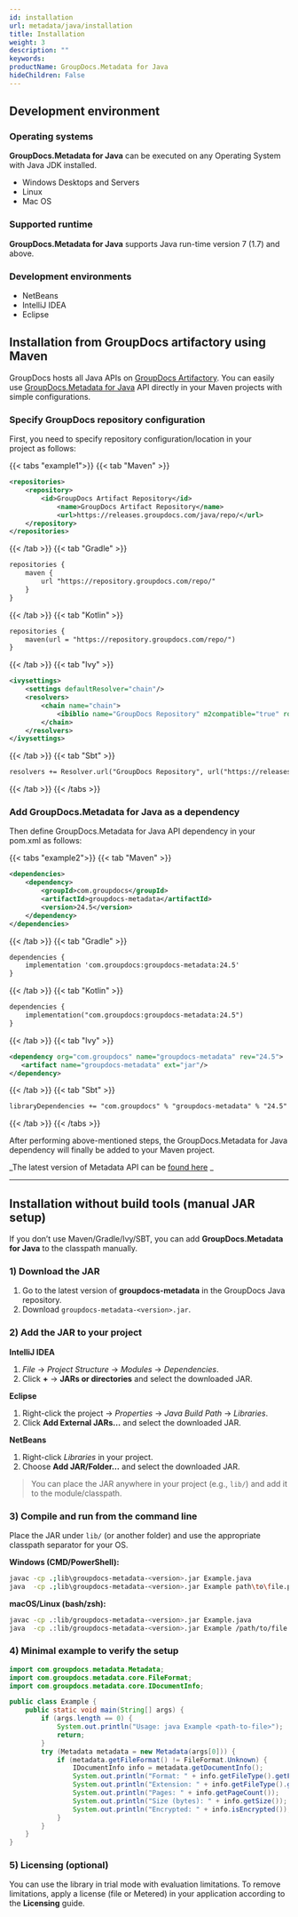 ```yaml
---
id: installation
url: metadata/java/installation
title: Installation
weight: 3
description: ""
keywords:
productName: GroupDocs.Metadata for Java
hideChildren: False
---
```

## Development environment

### Operating systems

**GroupDocs.Metadata for Java** can be executed on any Operating System with Java JDK installed.

*   Windows Desktops and Servers
*   Linux
*   Mac OS

### Supported runtime

**GroupDocs.Metadata for Java** supports Java run-time version 7 (1.7) and above.

### Development environments

*   NetBeans
*   IntelliJ IDEA
*   Eclipse

## Installation from GroupDocs artifactory using Maven

GroupDocs hosts all Java APIs on [GroupDocs Artifactory](https://releases.groupdocs.com/java/repo/). You can easily use [GroupDocs.Metadata for Java](https://releases.groupdocs.com/java/repo/com/groupdocs/groupdocs-metadata/) API directly in your Maven projects with simple configurations.

### Specify GroupDocs repository configuration

First, you need to specify repository configuration/location in your project as follows:

{{< tabs "example1">}}
{{< tab "Maven" >}}
```xml
<repositories>
	<repository>
		<id>GroupDocs Artifact Repository</id>
        	<name>GroupDocs Artifact Repository</name>
        	<url>https://releases.groupdocs.com/java/repo/</url>
	</repository>
</repositories>
```
{{< /tab >}}
{{< tab "Gradle" >}}
```xml
repositories {
    maven {
        url "https://repository.groupdocs.com/repo/"
    }
}
```
{{< /tab >}}
{{< tab "Kotlin" >}}
```xml
repositories {
    maven(url = "https://repository.groupdocs.com/repo/")
}
```
{{< /tab >}}
{{< tab "Ivy" >}}
```xml
<ivysettings>
    <settings defaultResolver="chain"/>
    <resolvers>
        <chain name="chain">
            <ibiblio name="GroupDocs Repository" m2compatible="true" root="https://releases.groupdocs.com/java/repo/"/>
        </chain>
    </resolvers>
</ivysettings>
```
{{< /tab >}}
{{< tab "Sbt" >}}
```xml
resolvers += Resolver.url("GroupDocs Repository", url("https://releases.groupdocs.com/java/repo/"))
```
{{< /tab >}}
{{< /tabs >}}

### Add GroupDocs.Metadata for Java as a dependency

Then define GroupDocs.Metadata for Java API dependency in your pom.xml as follows:

{{< tabs "example2">}}
{{< tab "Maven" >}}
```xml
<dependencies>
    <dependency>
        <groupId>com.groupdocs</groupId>
        <artifactId>groupdocs-metadata</artifactId>
        <version>24.5</version>
    </dependency>
</dependencies>
```
{{< /tab >}}
{{< tab "Gradle" >}}
```xml
dependencies {
    implementation 'com.groupdocs:groupdocs-metadata:24.5'
}
```
{{< /tab >}}
{{< tab "Kotlin" >}}
```xml
dependencies {
    implementation("com.groupdocs:groupdocs-metadata:24.5")
}
```
{{< /tab >}}
{{< tab "Ivy" >}}
```xml
<dependency org="com.groupdocs" name="groupdocs-metadata" rev="24.5">
   <artifact name="groupdocs-metadata" ext="jar"/>
</dependency>
```
{{< /tab >}}
{{< tab "Sbt" >}}
```xml
libraryDependencies += "com.groupdocs" % "groupdocs-metadata" % "24.5"
```
{{< /tab >}}
{{< /tabs >}}

After performing above-mentioned steps, the GroupDocs.Metadata for Java dependency will finally be added to your Maven project.

_The latest version of Metadata API can be [found here](https://releases.groupdocs.com/java/repo/com/groupdocs/groupdocs-metadata/) _

---

## Installation without build tools (manual JAR setup)

If you don’t use Maven/Gradle/Ivy/SBT, you can add **GroupDocs.Metadata for Java** to the classpath manually.

### 1) Download the JAR

1. Go to the latest version of **groupdocs-metadata** in the GroupDocs Java repository.
2. Download `groupdocs-metadata-<version>.jar`.

### 2) Add the JAR to your project

**IntelliJ IDEA**

1. *File* → *Project Structure* → *Modules* → *Dependencies*.
2. Click **+** → **JARs or directories** and select the downloaded JAR.

**Eclipse**

1. Right-click the project → *Properties* → *Java Build Path* → *Libraries*.
2. Click **Add External JARs…** and select the downloaded JAR.

**NetBeans**

1. Right-click *Libraries* in your project.
2. Choose **Add JAR/Folder…** and select the downloaded JAR.

> You can place the JAR anywhere in your project (e.g., `lib/`) and add it to the module/classpath.

### 3) Compile and run from the command line

Place the JAR under `lib/` (or another folder) and use the appropriate classpath separator for your OS.

**Windows (CMD/PowerShell):**

```bash
javac -cp .;lib\groupdocs-metadata-<version>.jar Example.java
java  -cp .;lib\groupdocs-metadata-<version>.jar Example path\to\file.pdf
```

**macOS/Linux (bash/zsh):**

```bash
javac -cp .:lib/groupdocs-metadata-<version>.jar Example.java
java  -cp .:lib/groupdocs-metadata-<version>.jar Example /path/to/file.pdf
```

### 4) Minimal example to verify the setup

```java
import com.groupdocs.metadata.Metadata;
import com.groupdocs.metadata.core.FileFormat;
import com.groupdocs.metadata.core.IDocumentInfo;

public class Example {
    public static void main(String[] args) {
        if (args.length == 0) {
            System.out.println("Usage: java Example <path-to-file>");
            return;
        }
        try (Metadata metadata = new Metadata(args[0])) {
            if (metadata.getFileFormat() != FileFormat.Unknown) {
                IDocumentInfo info = metadata.getDocumentInfo();
                System.out.println("Format: " + info.getFileType().getFileFormat());
                System.out.println("Extension: " + info.getFileType().getExtension());
                System.out.println("Pages: " + info.getPageCount());
                System.out.println("Size (bytes): " + info.getSize());
                System.out.println("Encrypted: " + info.isEncrypted());
            }
        }
    }
}
```

### 5) Licensing (optional)

You can use the library in trial mode with evaluation limitations. To remove limitations, apply a license (file or Metered) in your application according to the **Licensing** guide.
